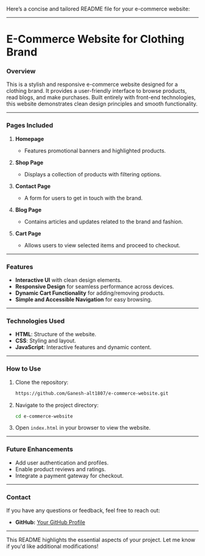 Here’s a concise and tailored README file for your e-commerce website:

---

# **E-Commerce Website for Clothing Brand**

### **Overview**  
This is a stylish and responsive e-commerce website designed for a clothing brand. It provides a user-friendly interface to browse products, read blogs, and make purchases. Built entirely with front-end technologies, this website demonstrates clean design principles and smooth functionality.

---

### **Pages Included**  
1. **Homepage**  
   - Features promotional banners and highlighted products.

2. **Shop Page**  
   - Displays a collection of products with filtering options.

3. **Contact Page**  
   - A form for users to get in touch with the brand.

4. **Blog Page**  
   - Contains articles and updates related to the brand and fashion.

5. **Cart Page**  
   - Allows users to view selected items and proceed to checkout.

---

### **Features**  
- **Interactive UI** with clean design elements.  
- **Responsive Design** for seamless performance across devices.  
- **Dynamic Cart Functionality** for adding/removing products.  
- **Simple and Accessible Navigation** for easy browsing.

---

### **Technologies Used**  
- **HTML**: Structure of the website.  
- **CSS**: Styling and layout.  
- **JavaScript**: Interactive features and dynamic content.

---

### **How to Use**  
1. Clone the repository:  
   ```bash
   https://github.com/Ganesh-alt1807/e-commerce-website.git
   ```
2. Navigate to the project directory:  
   ```bash
   cd e-commerce-website
   ```
3. Open `index.html` in your browser to view the website.

---

### **Future Enhancements**  
- Add user authentication and profiles.  
- Enable product reviews and ratings.  
- Integrate a payment gateway for checkout.  

---

### **Contact**  
If you have any questions or feedback, feel free to reach out:  
- **GitHub:** [Your GitHub Profile](https://github.com/Ganesh-alt1807)   

---

This README highlights the essential aspects of your project. Let me know if you'd like additional modifications!
